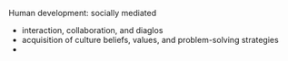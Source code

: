 Human development: socially mediated
- interaction, collaboration, and diaglos
- acquisition of culture beliefs, values, and problem-solving strategies
- 
